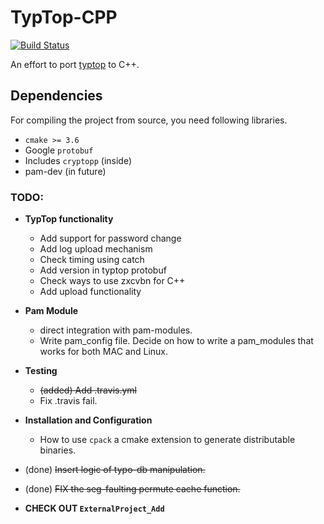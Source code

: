 # TypTop-CPP #
[![Build Status](https://travis-ci.org/rchatterjee/typtopcpp.svg?branch=master)](https://travis-ci.org/rchatterjee/typtopcpp)

An effort to port [typtop](https://github.com/rchatterjee/pam-typopw) to C++.

## Dependencies
For compiling the project from source, you need following libraries.
* `cmake >= 3.6`
* Google `protobuf`
* Includes `cryptopp` (inside)
* pam-dev (in future)

### TODO:
* **TypTop functionality**
  - Add support for password change
  - Add log upload mechanism
  - Check timing using catch
  - Add version in typtop protobuf
  - Check ways to use zxcvbn for C++
  - Add upload functionality

* **Pam Module**
  - direct integration with pam-modules.
  - Write pam_config file. Decide on how to write a 
    pam_modules that works for both MAC and Linux.
  
* **Testing**
  - ~~(added) Add .travis.yml~~
  - Fix .travis fail. 
  
* **Installation and Configuration**
  - How to use `cpack` a cmake extension to generate 
    distributable binaries.

* (done) ~~Insert logic of typo-db manipulation.~~
* (done) ~~FIX the seg-faulting permute cache function.~~
* **CHECK OUT `ExternalProject_Add`**
